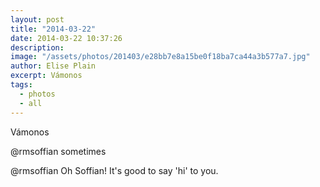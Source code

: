 ```yaml
---
layout: post
title: "2014-03-22"
date: 2014-03-22 10:37:26
description: 
image: "/assets/photos/201403/e28bb7e8a15be0f18ba7ca44a3b577a7.jpg"
author: Elise Plain
excerpt: Vámonos
tags: 
  - photos
  - all
---
```


Vámonos
<p></p>
<p>@rmsoffian sometimes</p><p>@rmsoffian Oh Soffian! It's good to say 'hi' to you.</p>
